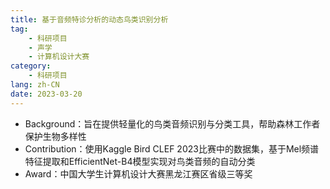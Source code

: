 ```yaml
---
title: 基于音频特诊分析的动态鸟类识别分析
tag:
    - 科研项目
    - 声学
    - 计算机设计大赛
category:
    - 科研项目
lang: zh-CN
date: 2023-03-20
---
```


- Background：旨在提供轻量化的鸟类音频识别与分类工具，帮助森林工作者保护生物多样性
- Contribution：使用Kaggle Bird CLEF 2023比赛中的数据集，基于Mel频谱特征提取和EfficientNet-B4模型实现对鸟类音频的自动分类
- Award：中国大学生计算机设计大赛黑龙江赛区省级三等奖